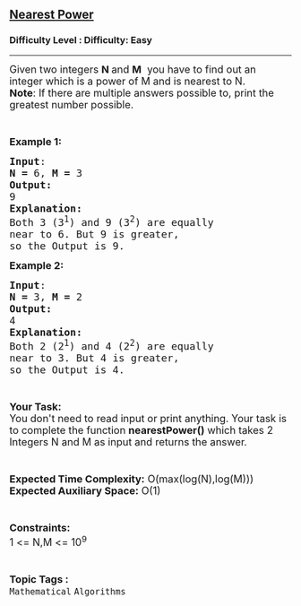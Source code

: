 <h2><a href="https://www.geeksforgeeks.org/problems/nearest-power0840/1?page=14&status=unsolved&sortBy=accuracy">Nearest Power</a></h2><h3>Difficulty Level : Difficulty: Easy</h3><hr><div class="problems_problem_content__Xm_eO"><p><span style="font-size: 18px;">Given two integers <strong>N </strong>and <strong>M</strong> &nbsp;you have to find out an integer which is a power of M and is nearest to N.<br><strong>Note</strong>: If there are multiple answers possible to, print the greatest number possible.</span></p>
<p>&nbsp;</p>
<p><span style="font-size: 18px;"><strong>Example 1:</strong></span></p>
<pre><span style="font-size: 18px;"><strong>Input</strong>:</span>
<span style="font-size: 18px;"><strong>N = </strong>6, <strong>M = </strong>3</span>
<span style="font-size: 18px;"><strong>Output:</strong></span>
<span style="font-size: 18px;">9</span>
<span style="font-size: 18px;"><strong>Explanation:</strong></span>
<span style="font-size: 18px;">Both 3 (3<sup>1</sup>) and 9 (3<sup>2</sup>) are equally
near to 6. But 9 is greater,
so the Output is 9.</span></pre>
<p><span style="font-size: 18px;"><strong>Example 2:</strong></span></p>
<pre><span style="font-size: 18px;"><strong>Input</strong>:</span>
<span style="font-size: 18px;"><strong>N = </strong>3, <strong>M = </strong>2</span>
<span style="font-size: 18px;"><strong>Output:</strong></span>
<span style="font-size: 18px;">4</span>
<span style="font-size: 18px;"><strong>Explanation:</strong></span>
<span style="font-size: 18px;">Both 2 (2<sup>1</sup>) and 4 (2<sup>2</sup>) are equally
near to 3. But 4 is greater,
so the Output is 4.</span></pre>
<p>&nbsp;</p>
<p><span style="font-size: 18px;"><strong>Your Task:</strong><br>You don't need to read input or print anything. Your task is to complete the function <strong>nearestPower()</strong> which takes 2 Integers N and M as input and returns the answer.</span></p>
<p>&nbsp;</p>
<p><span style="font-size: 18px;"><strong>Expected Time Complexity:</strong> O(max(log(N),log(M)))<br><strong>Expected Auxiliary Space:</strong> O(1)</span></p>
<p>&nbsp;</p>
<p><span style="font-size: 18px;"><strong>Constraints:</strong></span><br><span style="font-size: 18px;">1 &lt;= N,M &lt;= 10<sup>9</sup></span></p></div><br><p><span style=font-size:18px><strong>Topic Tags : </strong><br><code>Mathematical</code>&nbsp;<code>Algorithms</code>&nbsp;
